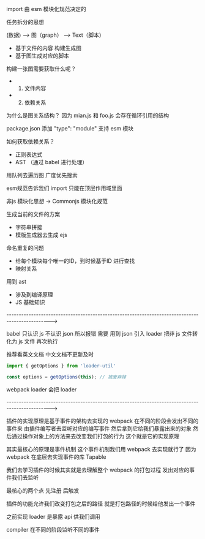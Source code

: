 <!--
 * @Author: Sunny
 * @Date: 2022-11-08 00:10:23
 * @LastEditors: Suuny
 * @LastEditTime: 2022-11-14 20:46:04
 * @Description: 
 * @FilePath: /mini-webpack/readme.md
-->
import 由 esm 模块化规范决定的





任务拆分的思想

(数据) --> 图（graph） --> Text（脚本）

- 基于文件的内容 构建生成图
- 基于图生成对应的脚本


构建一张图需要获取什么呢？
- 1. 文件内容
- 2. 依赖关系


为什么是图关系结构？
因为 mian.js 和 foo.js 会存在循环引用的结构



package.json 添加 "type": "module" 支持 esm 模块


如何获取依赖关系？
- 正则表达式
- AST  （通过 babel 进行处理）


用队列去遍历图
广度优先搜索



esm规范告诉我们 import 只能在顶层作用域里面

非js 模块化思想 -> Commonjs 模块化规范



生成当前的文件的方案
- 字符串拼接
- 模版生成器去生成 ejs


命名重复的问题
- 给每个模块每个唯一的ID，到时候基于ID 进行查找
- 映射关系


用到 ast
- 涉及到编译原理 
- JS 基础知识





------------------------------------------------------------------------------------------------> 




babel 只认识 js 不认识 json 所以报错   需要 用到 json
引入 loader 把非 js 文件转化为 js 文件  再次执行




推荐看英文文档
中文文档不更新及时
```js
import { getOptions } from 'loader-util'

const options = getOptions(this); // 被废弃掉
```


webpack loader 会把 loader 





------------------------------------------------------------------------------------------------> 



插件的实现原理是基于事件的架构去实现的 
webpack 在不同的阶段会发出不同的事件来
由插件编写者去监听对应的编写事件 然后拿到它给我们暴露出来的对象
然后通过操作对象上的方法来去改变我们打包的行为 这个就是它的实现原理


其实最核心的原理是事件机制 这个事件机制我们用 webpack 去实现就行了
因为webpack 在底层去实现事件的库  Tapable

我们去学习插件的时候其实就是去理解整个 webpack 的打包过程
发出对应的事件我们去监听 


最核心的两个点
先注册 后触发

插件的功能允许我们改变打包之后的路径 就是打包路径的时候给他发出一个事件


之前实现 loader 是暴露 api 供我们调用


compiler 在不同的阶段监听不同的事件